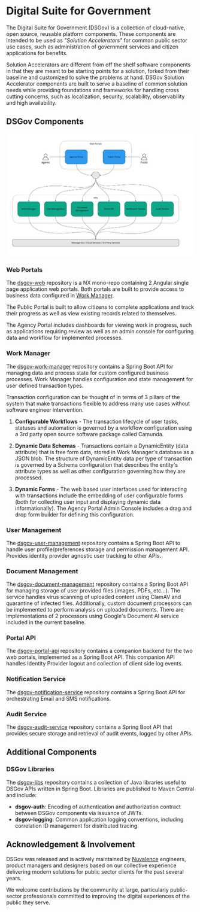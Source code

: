 # Digital Suite for Government
The Digital Suite for Government (DSGov) is a collection of cloud-native, open source, reusable platform components. These components are intended to be used as *"Solution Accelerators"* for common public sector use cases, such as administration of government services and citizen applications for benefits.

Solution Accelerators are different from off the shelf software components in that they are meant to be starting points for a solution, forked from their baseline and customized to solve the problems at hand. DSGov Solution Accelerator components are built to serve a baseline of common solution needs while providing foundations and frameworks for handling cross cutting concerns, such as localization, security, scalability, observability and high availability.

## DSGov Components
![DSGov Components](images/DSGov%20Components.jpg)

### Web Portals
The [dsgov-web](https://github.com/Nuvalence/dsgov-web) repository is a NX mono-repo containing 2 Angular single page application web portals. Both portals are built to provide access to business data configured in [Work Manager](https://github.com/Nuvalence/dsgov-work-manager).

The Public Portal is built to allow citizens to complete applications and track their progress as well as view existing records related to themselves.

The Agency Portal includes dashboards for viewing work in progress, such as applications requiring review as well as an admin console for configuring data and workflow for implemented processes.

### Work Manager
The [dsgov-work-manager](https://github.com/Nuvalence/dsgov-work-manager) repository contains a Spring Boot API for managing data and process state for custom configured business processes. Work Manager handles configuration and state management for user defined transaction types. 

Transaction configuration can be thought of in terms of 3 pillars of the system that make transactions flexible to address many use cases without software engineer intervention.

1. **Configurable Workflows** - The transaction lifecycle of user tasks, statuses and automation is governed by a workflow configuration using a 3rd party open source software package called Camunda. 

2. **Dynamic Data Schemas** - Transactions contain a DynamicEntity (data attribute) that is free form data, stored in Work Manager's database as a JSON blob. The structure of DynamicEntity data per type of transaction is governed by a Schema configuration that describes the entity's attribute types as well as other configuration governing how they are processed.

3. **Dynamic Forms** - The web based user interfaces used for interacting with transactions include the embedding of user configurable forms (both for collecting user input and displaying dynamic data informationally). The Agency Portal Admin Console includes a drag and drop form builder for defining this configuration.

### User Management
The [dsgov-user-management](https://github.com/Nuvalence/dsgov-user-management) repository contains a Spring Boot API to handle user profile/preferences storage and permission management API. Provides identity provider agnostic user tracking to other APIs.

### Document Management
The [dsgov-document-management](https://github.com/Nuvalence/dsgov-document-management) repository contains a Spring Boot API for managing storage of user provided files (images, PDFs, etc...). The service handles virus scanning of uploaded content using ClamAV and quarantine of infected files. Additionally, custom document processors can be implemented to perform analysis on uploaded documents. There are implementations of 2 processors using Google's Document AI service included in the current baseline.

### Portal API
The [dsgov-portal-api](https://github.com/Nuvalence/dsgov-portal-api) repository contains a companion backend for the two web portals, implemented as a Spring Boot API. This companion API handles Identity Provider logout and collection of client side log events.

### Notification Service
The [dsgov-notification-service](https://github.com/Nuvalence/dsgov-notification-service) repository contains a Spring Boot API for orchestrating Email and SMS notifications.

### Audit Service
The [dsgov-audit-service](https://github.com/Nuvalence/dsgov-audit-service) repository contains a Spring Boot API that provides secure storage and retrieval of audit events, logged by other APIs.

## Additional Components

### DSGov Libraries
The [dsgov-libs](https://github.com/Nuvalence/dsgov-libs) repository contains a collection of Java libraries useful to DSGov APIs written in Spring Boot. Libraries are published to Maven Central and include:

* **dsgov-auth**: Encoding of authentication and authorization contract between DSGov components via issuance of JWTs.
* **dsgov-logging**: Common application logging conventions, including correlation ID management for distributed tracing.

## Acknowledgement & Involvement
DSGov was released and is actively maintained by [Nuvalence](http://nuvalence.io/) engineers, product managers and designers based on our collective experience delivering modern solutions for public sector clients for the past several years.

We welcome contributions by the community at large, particularly public-sector professionals committed to improving the digital experiences of the public they serve.
